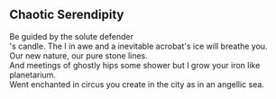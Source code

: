 Chaotic Serendipity
-------------------
Be guided by the solute defender  
's candle. The I in awe and a inevitable acrobat's ice will breathe you.  
Our new nature, our pure stone lines.  
And meetings of ghostly hips some shower but I grow your iron like planetarium.  
Went enchanted in circus you create in the city as in an angellic sea.  
